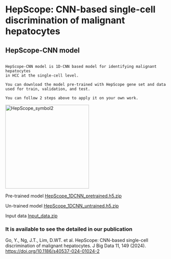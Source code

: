 # **HepScope: CNN-based single-cell discrimination of malignant hepatocytes**

## HepScope-CNN model


```

HepScope-CNN model is 1D-CNN based model for identifying malignant hepatocytes
in HCC at the single-cell level.

You can download the model pre-trained with HepScope gene set and data used for train, validation, and test.

You can follow 2 steps above to apply it on your own work.

```

<img width="261" alt="HepScope_symbol2" src="https://github.com/HepScope/HepScope/assets/155046754/55a24aba-adef-4ed8-ac42-631199c91090">

Pre-trained model
[HepScope_1DCNN_pretrained.h5.zip](https://github.com/user-attachments/files/16746498/HepScope_1DCNN_pretrained.h5.zip)

Un-trained model
[HepScope_1DCNN_untrained.h5.zip](https://github.com/user-attachments/files/16746501/HepScope_1DCNN_untrained.h5.zip)

Input data
[Input_data.zip](https://github.com/user-attachments/files/16742723/Input_data.zip)

### It is available to see the detailed in our publication

Go, Y., Ng, J.T., Lim, D.WT. et al. HepScope: CNN-based single-cell discrimination of malignant hepatocytes. J Big Data 11, 149 (2024). https://doi.org/10.1186/s40537-024-01024-2
